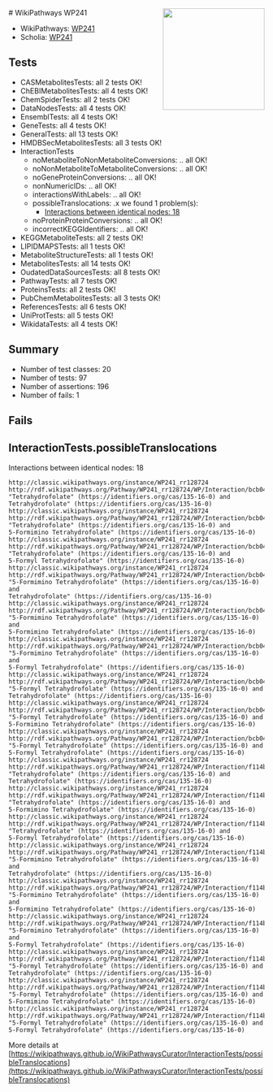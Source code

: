 <img style="float: right; width: 200px" src="https://upload.wikimedia.org/wikipedia/commons/thumb/8/83/Wplogo_with_text_500.png/640px-Wplogo_with_text_500.png" />
# WikiPathways WP241

* WikiPathways: [WP241](https://wikipathways.org/pathways/WP241)
* Scholia: [WP241](https://scholia.toolforge.org/wikipathways/WP241)
## Tests
* CASMetabolitesTests: all 2 tests OK!
* ChEBIMetabolitesTests: all 4 tests OK!
* ChemSpiderTests: all 2 tests OK!
* DataNodesTests: all 4 tests OK!
* EnsemblTests: all 4 tests OK!
* GeneTests: all 4 tests OK!
* GeneralTests: all 13 tests OK!
* HMDBSecMetabolitesTests: all 3 tests OK!
* InteractionTests
    * noMetaboliteToNonMetaboliteConversions: .. all OK!
    * noNonMetaboliteToMetaboliteConversions: .. all OK!
    * noGeneProteinConversions: .. all OK!
    * nonNumericIDs: .. all OK!
    * interactionsWithLabels: .. all OK!
    * possibleTranslocations: .x we found 1 problem(s):
        * [Interactions between identical nodes: 18](#661ebef2)
    * noProteinProteinConversions: .. all OK!
    * incorrectKEGGIdentifiers: .. all OK!
* KEGGMetaboliteTests: all 2 tests OK!
* LIPIDMAPSTests: all 1 tests OK!
* MetaboliteStructureTests: all 1 tests OK!
* MetabolitesTests: all 14 tests OK!
* OudatedDataSourcesTests: all 8 tests OK!
* PathwayTests: all 7 tests OK!
* ProteinsTests: all 2 tests OK!
* PubChemMetabolitesTests: all 3 tests OK!
* ReferencesTests: all 6 tests OK!
* UniProtTests: all 5 tests OK!
* WikidataTests: all 4 tests OK!


## Summary

* Number of test classes: 20
* Number of tests: 97
* Number of assertions: 196
* Number of fails: 1

## Fails

<a name="661ebef2" />

## InteractionTests.possibleTranslocations

Interactions between identical nodes: 18
```
http://classic.wikipathways.org/instance/WP241_rr128724 http://rdf.wikipathways.org/Pathway/WP241_rr128724/WP/Interaction/bcb04 "Tetrahydrofolate" (https://identifiers.org/cas/135-16-0) and 
Tetrahydrofolate" (https://identifiers.org/cas/135-16-0)
http://classic.wikipathways.org/instance/WP241_rr128724 http://rdf.wikipathways.org/Pathway/WP241_rr128724/WP/Interaction/bcb04 "Tetrahydrofolate" (https://identifiers.org/cas/135-16-0) and 
5-Formimino Tetrahydrofolate" (https://identifiers.org/cas/135-16-0)
http://classic.wikipathways.org/instance/WP241_rr128724 http://rdf.wikipathways.org/Pathway/WP241_rr128724/WP/Interaction/bcb04 "Tetrahydrofolate" (https://identifiers.org/cas/135-16-0) and 
5-Formyl Tetrahydrofolate" (https://identifiers.org/cas/135-16-0)
http://classic.wikipathways.org/instance/WP241_rr128724 http://rdf.wikipathways.org/Pathway/WP241_rr128724/WP/Interaction/bcb04 "5-Formimino Tetrahydrofolate" (https://identifiers.org/cas/135-16-0) and 
Tetrahydrofolate" (https://identifiers.org/cas/135-16-0)
http://classic.wikipathways.org/instance/WP241_rr128724 http://rdf.wikipathways.org/Pathway/WP241_rr128724/WP/Interaction/bcb04 "5-Formimino Tetrahydrofolate" (https://identifiers.org/cas/135-16-0) and 
5-Formimino Tetrahydrofolate" (https://identifiers.org/cas/135-16-0)
http://classic.wikipathways.org/instance/WP241_rr128724 http://rdf.wikipathways.org/Pathway/WP241_rr128724/WP/Interaction/bcb04 "5-Formimino Tetrahydrofolate" (https://identifiers.org/cas/135-16-0) and 
5-Formyl Tetrahydrofolate" (https://identifiers.org/cas/135-16-0)
http://classic.wikipathways.org/instance/WP241_rr128724 http://rdf.wikipathways.org/Pathway/WP241_rr128724/WP/Interaction/bcb04 "5-Formyl Tetrahydrofolate" (https://identifiers.org/cas/135-16-0) and 
Tetrahydrofolate" (https://identifiers.org/cas/135-16-0)
http://classic.wikipathways.org/instance/WP241_rr128724 http://rdf.wikipathways.org/Pathway/WP241_rr128724/WP/Interaction/bcb04 "5-Formyl Tetrahydrofolate" (https://identifiers.org/cas/135-16-0) and 
5-Formimino Tetrahydrofolate" (https://identifiers.org/cas/135-16-0)
http://classic.wikipathways.org/instance/WP241_rr128724 http://rdf.wikipathways.org/Pathway/WP241_rr128724/WP/Interaction/bcb04 "5-Formyl Tetrahydrofolate" (https://identifiers.org/cas/135-16-0) and 
5-Formyl Tetrahydrofolate" (https://identifiers.org/cas/135-16-0)
http://classic.wikipathways.org/instance/WP241_rr128724 http://rdf.wikipathways.org/Pathway/WP241_rr128724/WP/Interaction/f114b "Tetrahydrofolate" (https://identifiers.org/cas/135-16-0) and 
Tetrahydrofolate" (https://identifiers.org/cas/135-16-0)
http://classic.wikipathways.org/instance/WP241_rr128724 http://rdf.wikipathways.org/Pathway/WP241_rr128724/WP/Interaction/f114b "Tetrahydrofolate" (https://identifiers.org/cas/135-16-0) and 
5-Formimino Tetrahydrofolate" (https://identifiers.org/cas/135-16-0)
http://classic.wikipathways.org/instance/WP241_rr128724 http://rdf.wikipathways.org/Pathway/WP241_rr128724/WP/Interaction/f114b "Tetrahydrofolate" (https://identifiers.org/cas/135-16-0) and 
5-Formyl Tetrahydrofolate" (https://identifiers.org/cas/135-16-0)
http://classic.wikipathways.org/instance/WP241_rr128724 http://rdf.wikipathways.org/Pathway/WP241_rr128724/WP/Interaction/f114b "5-Formimino Tetrahydrofolate" (https://identifiers.org/cas/135-16-0) and 
Tetrahydrofolate" (https://identifiers.org/cas/135-16-0)
http://classic.wikipathways.org/instance/WP241_rr128724 http://rdf.wikipathways.org/Pathway/WP241_rr128724/WP/Interaction/f114b "5-Formimino Tetrahydrofolate" (https://identifiers.org/cas/135-16-0) and 
5-Formimino Tetrahydrofolate" (https://identifiers.org/cas/135-16-0)
http://classic.wikipathways.org/instance/WP241_rr128724 http://rdf.wikipathways.org/Pathway/WP241_rr128724/WP/Interaction/f114b "5-Formimino Tetrahydrofolate" (https://identifiers.org/cas/135-16-0) and 
5-Formyl Tetrahydrofolate" (https://identifiers.org/cas/135-16-0)
http://classic.wikipathways.org/instance/WP241_rr128724 http://rdf.wikipathways.org/Pathway/WP241_rr128724/WP/Interaction/f114b "5-Formyl Tetrahydrofolate" (https://identifiers.org/cas/135-16-0) and 
Tetrahydrofolate" (https://identifiers.org/cas/135-16-0)
http://classic.wikipathways.org/instance/WP241_rr128724 http://rdf.wikipathways.org/Pathway/WP241_rr128724/WP/Interaction/f114b "5-Formyl Tetrahydrofolate" (https://identifiers.org/cas/135-16-0) and 
5-Formimino Tetrahydrofolate" (https://identifiers.org/cas/135-16-0)
http://classic.wikipathways.org/instance/WP241_rr128724 http://rdf.wikipathways.org/Pathway/WP241_rr128724/WP/Interaction/f114b "5-Formyl Tetrahydrofolate" (https://identifiers.org/cas/135-16-0) and 
5-Formyl Tetrahydrofolate" (https://identifiers.org/cas/135-16-0)
```

More details at [https://wikipathways.github.io/WikiPathwaysCurator/InteractionTests/possibleTranslocations](https://wikipathways.github.io/WikiPathwaysCurator/InteractionTests/possibleTranslocations)

